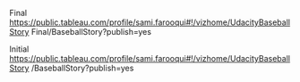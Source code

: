 Final https://public.tableau.com/profile/sami.farooqui#!/vizhome/UdacityBaseballStory Final/BaseballStory?publish=yes

Initial https://public.tableau.com/profile/sami.farooqui#!/vizhome/UdacityBaseballStory /BaseballStory?publish=yes
